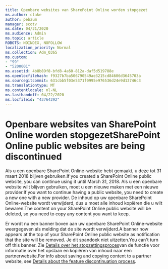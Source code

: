 ```yaml
---
title: Openbare websites van SharePoint Online worden stopgezet
ms.author: clake
author: pebaum
manager: scotv
ms.date: 04/21/2020
ms.audience: Admin
ms.topic: article
ROBOTS: NOINDEX, NOFOLLOW
localization_priority: Normal
ms.collection: Adm_O365
ms.custom:
- "99"
- "5200001"
ms.assetid: 4b8b89f8-bfd8-4a60-812a-daf5d519788e
ms.openlocfilehash: f9327b7ba506790549ae3215cd84606d3645703a
ms.sourcegitcommit: 631cbb5f03e5371f0995e976536d24e9d13746c3
ms.translationtype: MT
ms.contentlocale: nl-NL
ms.lasthandoff: 04/22/2020
ms.locfileid: "43764292"
---
```

# <a name="sharepoint-online-public-websites-are-being-discontinued"></a><span data-ttu-id="12a0f-102">Openbare websites van SharePoint Online worden stopgezet</span><span class="sxs-lookup"><span data-stu-id="12a0f-102">SharePoint Online public websites are being discontinued</span></span>

<span data-ttu-id="12a0f-103">Als u een openbare SharePoint Online-website hebt gemaakt, u deze tot 31 maart 2018 blijven gebruiken.</span><span class="sxs-lookup"><span data-stu-id="12a0f-103">If you created a SharePoint Online public website, you can continue using it until March 31, 2018.</span></span> <span data-ttu-id="12a0f-104">Als u een openbare website wilt blijven gebruiken, moet u een nieuwe maken met een nieuwe provider.</span><span class="sxs-lookup"><span data-stu-id="12a0f-104">If you want to continue having a public website, you need to create a new one with a new provider.</span></span> <span data-ttu-id="12a0f-105">De inhoud op uw openbare SharePoint Online-website wordt verwijderd, dus u moet alle inhoud kopiëren die u wilt bewaren.</span><span class="sxs-lookup"><span data-stu-id="12a0f-105">The content on your SharePoint Online public website will be deleted, so you need to copy any content you want to keep.</span></span>
  
<span data-ttu-id="12a0f-106">Er wordt nu een banner boven aan uw openbare SharePoint Online-website weergegeven als melding dat de site wordt verwijderd.</span><span class="sxs-lookup"><span data-stu-id="12a0f-106">A banner now appears at the top of your SharePoint Online public website as notification that the site will be removed.</span></span> <span data-ttu-id="12a0f-107">Je dit spandoek niet uitzetten.</span><span class="sxs-lookup"><span data-stu-id="12a0f-107">You can't turn off this banner.</span></span> <span data-ttu-id="12a0f-108">Zie [Details over het stopzettingsproces](https://go.microsoft.com/fwlink/?linkid=866980)van de functie voor informatie over het opslaan en kopiëren van inhoud naar een partnerwebsite.</span><span class="sxs-lookup"><span data-stu-id="12a0f-108">For info about saving and copying content to a partner website, see [Details about the feature discontinuation process](https://go.microsoft.com/fwlink/?linkid=866980).</span></span>
  